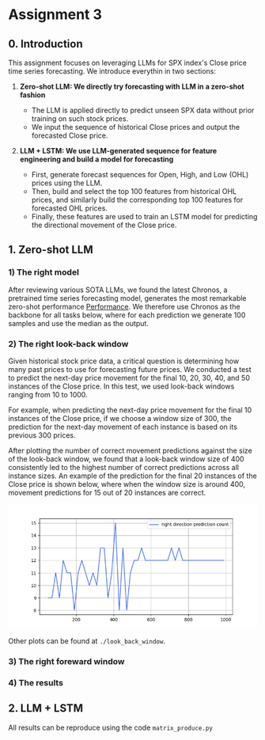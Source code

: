 # Assignment 3

## 0. Introduction

This assignment focuses on leveraging LLMs for SPX index's Close price time series forecasting. We introduce everythin in two sections:

1. **Zero-shot LLM: We directly try forecasting with LLM in a zero-shot fashion**
   - The LLM is applied directly to predict unseen SPX data without prior training on such stock prices.
   - We input the sequence of historical Close prices and output the forecasted Close price.

2. **LLM + LSTM: We use LLM-generated sequence for feature engineering and build a model for forecasting**
   - First, generate forecast sequences for Open, High, and Low (OHL) prices using the LLM.
   - Then, build and select the top 100 features from historical OHL prices, and similarly build the corresponding top 100 features for forecasted OHL prices.
   - Finally, these features are used to train an LSTM model for predicting the directional movement of the Close price.

## 1. Zero-shot LLM

### 1) The right model 

After reviewing various SOTA LLMs, we found the latest Chronos, a pretrained time series forecasting model, generates the most remarkable zero-shot performance [Performance](https://github.com/amazon-science/chronos-forecasting). We therefore use Chronos as the backbone for all tasks below, where for each prediction we generate 100 samples and use the median as the output. 

### 2) The right look-back window

Given historical stock price data, a critical question is determining how many past prices to use for forecasting future prices. We conducted a test to predict the next-day price movement for the final 10, 20, 30, 40, and 50 instances of the Close price. In this test, we used look-back windows ranging from 10 to 1000. 

For example, when predicting the next-day price movement for the final 10 instances of the Close price, if we choose a window size of 300, the prediction for the next-day movement of each instance is based on its previous 300 prices.

After plotting the number of correct movement predictions against the size of the look-back window, we found that a look-back window size of 400 consistently led to the highest number of correct predictions across all instance sizes. An example of the prediction for the final 20 instances of the Close price is shown below, where when the window size is around 400, movement predictions for 15 out of 20 instances are correct.

![](./look_back_window/close_forward1_smp100_hit_countof20.png)

Other plots can be found at `./look_back_window`.

### 3) The right foreward window 


### 4) The results

## 2. LLM + LSTM

All results can be reproduce using the code `matrix_produce.py`
